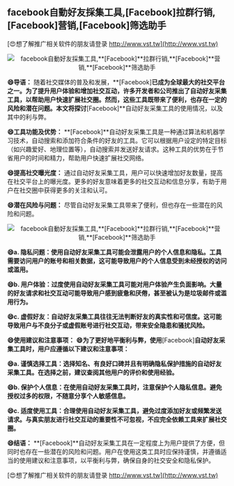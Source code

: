 ## **facebook自動好友採集工具,**[Facebook]**拉群行销,**[Facebook]**营销,**[Facebook]**筛选助手**

[😍想了解推广相关软件的朋友请登录 http://www.vst.tw](http://www.vst.tw)

 <center><img src="https://vst.tw/MP4/tuiguang/png/0.png" alt="facebook自動好友採集工具,**[Facebook]**拉群行销,**[Facebook]**营销,**[Facebook]**筛选助手"></center>

**😄导语：**
随着社交媒体的普及和发展，**[Facebook]**已成为全球最大的社交平台之一。为了提升用户体验和增加社交互动，许多开发者和公司推出了自动好友采集工具，以帮助用户快速扩展社交圈。然而，这些工具既带来了便利，也存在一定的风险和潜在问题。本文将探讨**[Facebook]**自动好友采集工具的使用情况，以及其中的利与弊。

**😄工具功能及优势：**
**[Facebook]**自动好友采集工具是一种通过算法和机器学习技术，自动搜索和添加符合条件的好友的工具。它可以根据用户设定的特定目标（如兴趣爱好、地理位置等），自动搜索并发送好友请求。这种工具的优势在于节省用户的时间和精力，帮助用户快速扩展社交网络。

**😄提高社交曝光度：**
通过自动好友采集工具，用户可以快速增加好友数量，提高在社交平台上的曝光度。更多的好友意味着更多的社交互动和信息分享，有助于用户在社交圈中获得更多的关注和认可。

**😄潜在风险与问题：**
尽管自动好友采集工具带来了便利，但也存在一些潜在的风险和问题。

 <center><img src="https://vst.tw/MP4/tuiguang/png/7.png" alt="facebook自動好友採集工具,**[Facebook]**拉群行销,**[Facebook]**营销,**[Facebook]**筛选助手"></center>

**😄a. 隐私问题：使用自动好友采集工具可能会泄露用户的个人信息和隐私。工具需要访问用户的账号和相关数据，这可能导致用户的个人信息受到未经授权的访问或滥用。**

**😄b. 用户体验：过度使用自动好友采集工具可能对用户体验产生负面影响。大量的好友请求和社交互动可能导致用户感到疲惫和厌倦，甚至被认为是垃圾邮件或滥用行为。**

**😄c. 虚假好友：自动好友采集工具往往无法判断好友的真实性和可信度。这可能导致用户与不良分子或虚假账号进行社交互动，带来安全隐患和骚扰风险。**

**😄使用建议和注意事项：**
**😄为了更好地平衡利与弊，使用**[Facebook]**自动好友采集工具时，用户应遵循以下建议和注意事项：**

**😄a. 谨慎选择工具：选择知名、有良好口碑并且有明确隐私保护措施的自动好友采集工具。在选择之前，建议查阅其他用户的评价和使用经验。**

**😄b. 保护个人信息：在使用自动好友采集工具时，注意保护个人隐私信息。避免授权过多的权限，不随意分享个人敏感信息。**

**😄c. 适度使用工具：合理使用自动好友采集工具，避免过度添加好友或频繁发送请求。与真实朋友进行社交互动的重要性不可忽视，不应完全依赖工具来扩展社交圈。**

**😄结语：**
**[Facebook]**自动好友采集工具在一定程度上为用户提供了方便，但同时也存在一些潜在的风险和问题。用户在使用这类工具时应保持谨慎，并遵循适当的使用建议和注意事项，以平衡利与弊，确保自身的社交安全和隐私保护。

[😍想了解推广相关软件的朋友请登录 http://www.vst.tw](http://www.vst.tw)



